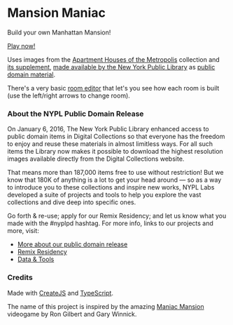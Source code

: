 # Mansion Maniac

Build your own Manhattan Mansion!

[Play now!](http://publicdomain.nypl.org/mansion-maniac/)

Uses images from the [Apartment Houses of the Metropolis](http://digitalcollections.nypl.org/collections/apartment-houses-of-the-metropolis#/?tab=about) collection and [its supplement](http://digitalcollections.nypl.org/collections/supplement-to-apartment-houses-of-the-metropolis#/?tab=about), [made available by the New York Public Library](http://publicdomain.nypl.org) as [public domain material](https://en.wikipedia.org/wiki/Public_domain).

There's a very basic [room editor](http://publicdomain.nypl.org/mansion-maniac/editor.html) that let's you see how each room is built (use the left/right arrows to change room).

### About the NYPL Public Domain Release

On January 6, 2016, The New York Public Library enhanced access to public domain items in Digital Collections so that everyone has the freedom to enjoy and reuse these materials in almost limitless ways. For all such items the Library now makes it possible to download the highest resolution images available directly from the Digital Collections website. 

That means more than 187,000 items free to use without restriction! But we know that 180K of anything is a lot to get your head around — so as a way to introduce you to these collections and inspire new works, NYPL Labs developed a suite of projects and tools to help you explore the vast collections and dive deep into specific ones. 

Go forth & re-use; apply for our Remix Residency; and let us know what you made with the #nyplpd hashtag. For more info, links to our projects and more, visit:

- [More about our public domain release](http://publicdomain.nypl.org)
- [Remix Residency](http://publicdomain.nypl.org)
- [Data & Tools](https://github.com/NYPL-publicdomain/data-and-utilities)

### Credits

Made with [CreateJS](http://createjs.com/) and [TypeScript](http://typescriptlang.org/).

The name of this project is inspired by the amazing [Maniac Mansion](https://en.wikipedia.org/wiki/Maniac_Mansion) videogame by Ron Gilbert and Gary Winnick.
